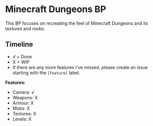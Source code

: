 # Minecraft Dungeons BP
This BP focuses on recreating the feel of Minecraft Dungeons and its textures and mobs.

## Timeline
- √ = Done
- X = WIP
- If there are any more features I've missed, please create an issue starting with the `[Feature]` label.

**Features:**
- Camera:   √
- Weapons:  X
- Armour:   X
- Mobs:     X
- Textures: X
- Levels:   X
